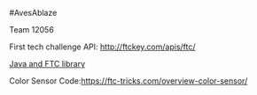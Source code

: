 #AvesAblaze

Team 12056

First tech challenge API: http://ftckey.com/apis/ftc/

[Java and FTC library](https://docs.google.com/document/d/1jA1CdhneleULKm7qqXxiebCiFg7W4NyCfxUTIT5Rdvk/edit?usp=sharing)


Color Sensor Code:https://ftc-tricks.com/overview-color-sensor/
